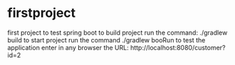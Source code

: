 # firstproject
first project to test spring boot
to build project run the command: ./gradlew build
to start project run the command ./gradlew booRun
to test the application enter in any browser the URL: http://localhost:8080/customer?id=2

